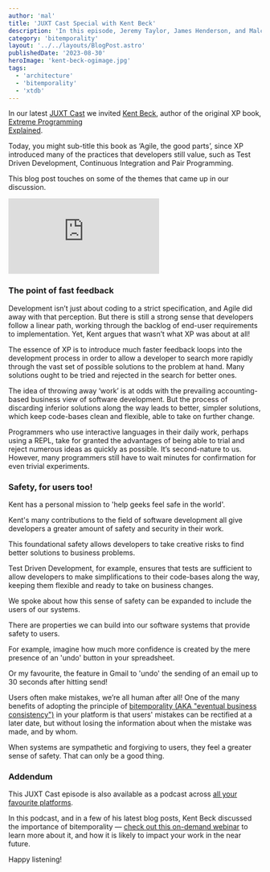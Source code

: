 ```yaml
---
author: 'mal'
title: 'JUXT Cast Special with Kent Beck'
description: 'In this episode, Jeremy Taylor, James Henderson, and Malcolm Sparks are joined by Kent Beck to discuss programming, bitemporality, and the state of Agile.'
category: 'bitemporality'
layout: '../../layouts/BlogPost.astro'
publishedDate: '2023-08-30'
heroImage: 'kent-beck-ogimage.jpg'
tags:
  - 'architecture'
  - 'bitemporality'
  - 'xtdb'
---
```


In our latest <a href='https://pnc.st/s/juxt-cast/736d5a29/juxt-cast-special-with-kent-beck' target='_blank'>JUXT Cast</a> we invited <a href='https://en.wikipedia.org/wiki/Kent_Beck' target='_blank'>Kent Beck</a>, author of the original XP book, <a href='https://www.amazon.co.uk/Extreme-Programming-Explained-Embrace-Change/dp/0321278658' target='_blank'> Extreme Programming <br> Explained</a>.

Today, you might sub-title this book as ‘Agile, the good parts’, since XP introduced many of the practices that developers still value, such as Test Driven Development, Continuous Integration and Pair Programming.

This blog post touches on some of the themes that came up in our discussion.

<iframe class='md:w-[560px] w-full h-[315px]' src="https://www.youtube.com/embed/gaRyeGrp0vU?si=SVjIlkNveDfwKfZz" title="YouTube video player" frameborder="0" allow="accelerometer; autoplay; clipboard-write; encrypted-media; gyroscope; picture-in-picture; web-share" allowfullscreen></iframe>

### The point of fast feedback

Development isn’t just about coding to a strict specification, and Agile did away with that perception. But there is still a strong sense that developers follow a linear path, working through the backlog of end-user requirements to implementation. Yet, Kent argues that wasn’t what XP was about at all!

The essence of XP is to introduce much faster feedback loops into the development process in order to allow a developer to search more rapidly through the vast set of possible solutions to the problem at hand. Many solutions ought to be tried and rejected in the search for better ones.

The idea of throwing away ‘work’ is at odds with the prevailing accounting-based business view of software development. But the process of discarding inferior solutions along the way leads to better, simpler solutions, which keep code-bases clean and flexible, able to take on further change.

Programmers who use interactive languages in their daily work, perhaps using a REPL, take for granted the advantages of being able to trial and reject numerous ideas as quickly as possible. It’s second-nature to us. However, many programmers still have to wait minutes for confirmation for even trivial experiments.

### Safety, for users too!

Kent has a personal mission to 'help geeks feel safe in the world'.

Kent's many contributions to the field of software development all give developers a greater amount of safety and security in their work.

This foundational safety allows developers to take creative risks to find better solutions to business problems.

Test Driven Development, for example, ensures that tests are sufficient to allow developers to make simplifications to their code-bases along the way, keeping them flexible and ready to take on business changes.

We spoke about how this sense of safety can be expanded to include the users of our systems.

There are properties we can build into our software systems that provide safety to users.

For example, imagine how much more confidence is created by the mere presence of an 'undo' button in your spreadsheet.

Or my favourite, the feature in Gmail to 'undo' the sending of an email up to 30 seconds after hitting send!

Users often make mistakes, we’re all human after all! One of the many benefits of adopting the principle of <a href='https://tidyfirst.substack.com/p/eventual-business-consistency' target='_blank'>bitemporality (AKA "eventual business consistency")</a> in your platform is that users' mistakes can be rectified at a later date, but without losing the information about when the mistake was made, and by whom.

When systems are sympathetic and forgiving to users, they feel a greater sense of safety. That can only be a good thing.

### Addendum

This JUXT Cast episode is also available as a podcast across [all your favourite platforms](https://pnc.st/s/juxt-cast/736d5a29/juxt-cast-special-with-kent-beck).

In this podcast, and in a few of his latest blog posts, Kent Beck discussed the importance of bitemporality — <a href='https://www.juxt.pro/blog/bitemporality-and-the-art-of-maintaining-accurate-databases/' target='_blank'>check out this on-demand webinar</a> to learn more about it, and how it is likely to impact your work in the near future.

Happy listening!
